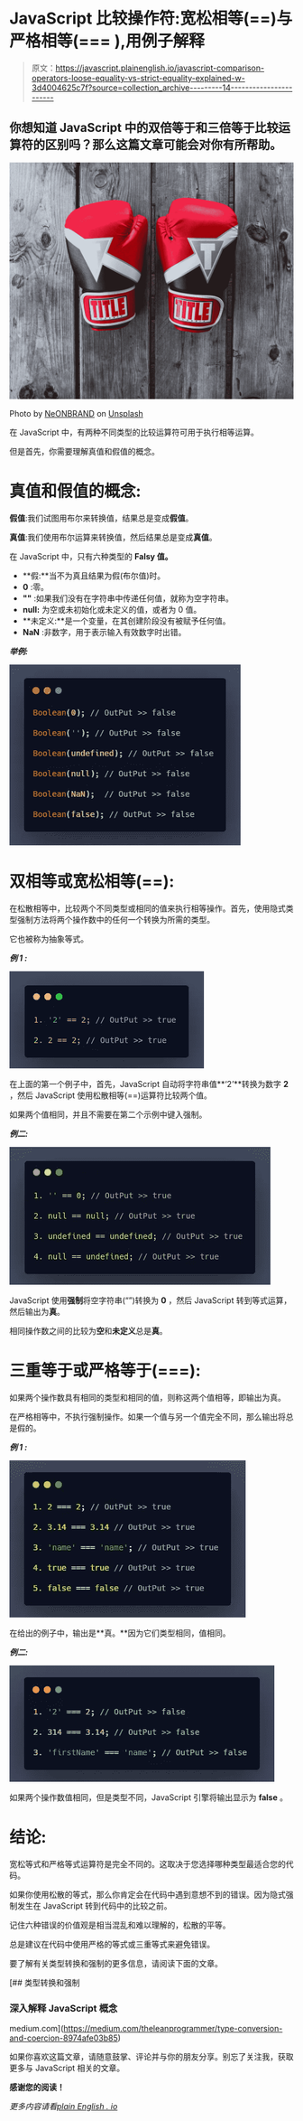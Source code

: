 # JavaScript 比较操作符:宽松相等(==)与严格相等(=== ),用例子解释

> 原文：<https://javascript.plainenglish.io/javascript-comparison-operators-loose-equality-vs-strict-equality-explained-w-3d4004625c7f?source=collection_archive---------14----------------------->

## 你想知道 JavaScript 中的双倍等于和三倍等于比较运算符的区别吗？那么这篇文章可能会对你有所帮助。

![](img/b92aa39cdb27104674df8b137659b7f9.png)

Photo by [NeONBRAND](https://unsplash.com/@neonbrand?utm_source=unsplash&utm_medium=referral&utm_content=creditCopyText) on [Unsplash](https://unsplash.com/s/photos/boxing?utm_source=unsplash&utm_medium=referral&utm_content=creditCopyText)

在 JavaScript 中，有两种不同类型的比较运算符可用于执行相等运算。

但是首先，你需要理解真值和假值的概念。

# **真值和假值的概念:**

**假值**:我们试图用布尔来转换值，结果总是变成**假值**。

**真值**:我们使用布尔运算来转换值，然后结果总是变成**真值**。

在 JavaScript 中，只有六种类型的 **Falsy 值。**

*   **假:**当不为真且结果为假(布尔值)时。
*   **0** :零。
*   **""** :如果我们没有在字符串中传递任何值，就称为空字符串。
*   **null:** 为空或未初始化或未定义的值，或者为 0 值。
*   **未定义:**是一个变量，在其创建阶段没有被赋予任何值。
*   **NaN** :非数字，用于表示输入有效数字时出错。

***举例:***

![](img/788c8d1b9e984862dbe7f1a79b759905.png)

# 双相等或宽松相等(==):

在松散相等中，比较两个不同类型或相同的值来执行相等操作。首先，使用隐式类型强制方法将两个操作数中的任何一个转换为所需的类型。

它也被称为抽象等式。

***例 1 :***

![](img/548fe2106bf4c9c1ac02256db68f336b.png)

在上面的第一个例子中，首先，JavaScript 自动将字符串值**‘2’**转换为数字 **2** ，然后 JavaScript 使用松散相等(==)运算符比较两个值。

如果两个值相同，并且不需要在第二个示例中键入强制。

***例二:***

![](img/7c717088ee0bcf0c385dfc1b246eee63.png)

JavaScript 使用**强制**将空字符串(“”)转换为 **0** ，然后 JavaScript 转到等式运算，然后输出为**真**。

相同操作数之间的比较为**空**和**未定义**总是**真**。

# 三重等于或严格等于(===):

如果两个操作数具有相同的类型和相同的值，则称这两个值相等，即输出为真。

在严格相等中，不执行强制操作。如果一个值与另一个值完全不同，那么输出将总是假的。

***例 1 :***

![](img/d529645245fd320f5d8ba4a81c754d39.png)

在给出的例子中，输出是**真。**因为它们类型相同，值相同。

***例二:***

![](img/697c046e58febdeab721932cce1c32cc.png)

如果两个操作数值相同，但是类型不同，JavaScript 引擎将输出显示为 **false** 。

# 结论:

宽松等式和严格等式运算符是完全不同的。这取决于您选择哪种类型最适合您的代码。

如果你使用松散的等式，那么你肯定会在代码中遇到意想不到的错误。因为隐式强制发生在 JavaScript 转到代码中的比较之前。

记住六种错误的价值观是相当混乱和难以理解的，松散的平等。

总是建议在代码中使用严格的等式或三重等式来避免错误。

要了解有关类型转换和强制的更多信息，请阅读下面的文章。

[](https://medium.com/theleanprogrammer/type-conversion-and-coercion-8974afe03b85) [## 类型转换和强制

### 深入解释 JavaScript 概念

medium.com](https://medium.com/theleanprogrammer/type-conversion-and-coercion-8974afe03b85) 

如果你喜欢这篇文章，请随意鼓掌、评论并与你的朋友分享。别忘了关注我，获取更多与 JavaScript 相关的文章。

**感谢您的阅读！**

*更多内容请看*[*plain English . io*](http://plainenglish.io/)